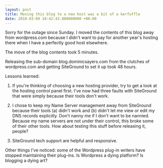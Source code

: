 ```yaml
---
layout: post
title: Moving this blog to a new host was a bit of a kerfuffle
date: 2010-03-09 10:42:43.000000000 +00:00
---
```

Sorry for the outage since Sunday. I moved the contents of this blog away from wordpress.com because I didn't want to pay for another year's hosting there when I have a perfectly good host elsewhere.

The move of the blog contents took 5 minutes.

Releasing the sub-domain blog.dominicsayers.com from the clutches of wordpress.com and getting SiteGround to set it up took 48 hours.

Lessons learned:

1. If you're thinking of choosing a new hosting provider, try to get a look at the hosting control panel first. I've now had three faults with SiteGround that were simply because their tools don't work.

2. I chose to keep my Name Server management away from SiteGround because their tools (a) didn't work and (b) didn't let me view or edit my DNS records explicitly. Don't nanny me if I don't want to be nannied. Because my name servers are not under their control, this broke some of their other tools. How about testing this stuff before releasing it, people?

3. SiteGround tech support are helpful and responsive.

Other things I've noticed: some of the Wordpress plug-in writers have stopped maintaining their plug-ins. Is Wordpress a dying platform? Is blogging a dying art?

